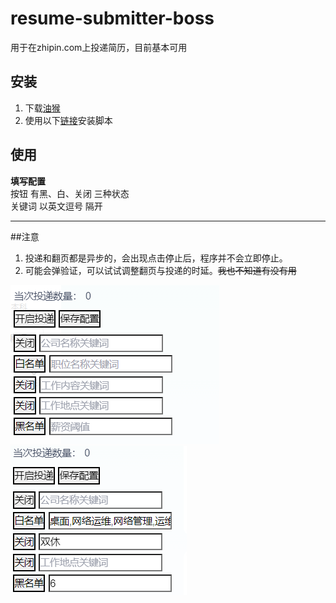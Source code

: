# resume-submitter-boss
用于在zhipin.com上投递简历，目前基本可用
## 安装
1. 下载[油猴](https://www.tampermonkey.net/)
2. 使用以下[链接](https://greasyfork.org/zh-CN/scripts/471443-boss%E7%9B%B4%E8%81%98%E8%87%AA%E5%8A%A8%E6%8A%95%E9%80%92%E7%AE%80%E5%8E%86)安装脚本

## 使用   
**填写配置**   
按钮 有黑、白、关闭 三种状态  
关键词 以英文逗号 隔开  

---

##注意
1. 投递和翻页都是异步的，会出现点击停止后，程序并不会立即停止。
2. 可能会弹验证，可以试试调整翻页与投递的时延。~~我也不知道有没有用~~


![界面预览](images/界面预览.png) ![示例](images/示例.png)
